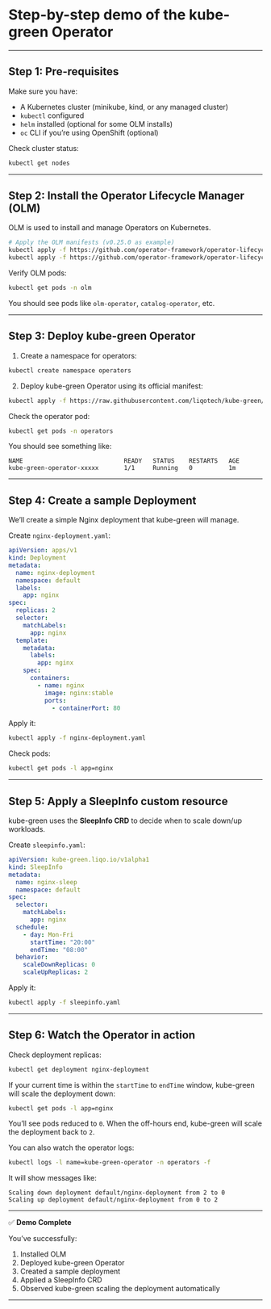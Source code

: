 # Step-by-step demo of the kube-green Operator

---

## **Step 1: Pre-requisites**

Make sure you have:

* A Kubernetes cluster (minikube, kind, or any managed cluster)
* `kubectl` configured
* `helm` installed (optional for some OLM installs)
* `oc` CLI if you’re using OpenShift (optional)

Check cluster status:

```bash
kubectl get nodes
```

---

## **Step 2: Install the Operator Lifecycle Manager (OLM)**

OLM is used to install and manage Operators on Kubernetes.

```bash
# Apply the OLM manifests (v0.25.0 as example)
kubectl apply -f https://github.com/operator-framework/operator-lifecycle-manager/releases/download/v0.25.0/crds.yaml
kubectl apply -f https://github.com/operator-framework/operator-lifecycle-manager/releases/download/v0.25.0/olm.yaml
```

Verify OLM pods:

```bash
kubectl get pods -n olm
```

You should see pods like `olm-operator`, `catalog-operator`, etc.

---

## **Step 3: Deploy kube-green Operator**

1. Create a namespace for operators:

```bash
kubectl create namespace operators
```

2. Deploy kube-green Operator using its official manifest:

```bash
kubectl apply -f https://raw.githubusercontent.com/liqotech/kube-green/main/deploy/operator.yaml -n operators
```

Check the operator pod:

```bash
kubectl get pods -n operators
```

You should see something like:

```
NAME                            READY   STATUS    RESTARTS   AGE
kube-green-operator-xxxxx       1/1     Running   0          1m
```

---

## **Step 4: Create a sample Deployment**

We’ll create a simple Nginx deployment that kube-green will manage.

Create `nginx-deployment.yaml`:

```yaml
apiVersion: apps/v1
kind: Deployment
metadata:
  name: nginx-deployment
  namespace: default
  labels:
    app: nginx
spec:
  replicas: 2
  selector:
    matchLabels:
      app: nginx
  template:
    metadata:
      labels:
        app: nginx
    spec:
      containers:
        - name: nginx
          image: nginx:stable
          ports:
            - containerPort: 80
```

Apply it:

```bash
kubectl apply -f nginx-deployment.yaml
```

Check pods:

```bash
kubectl get pods -l app=nginx
```

---

## **Step 5: Apply a SleepInfo custom resource**

kube-green uses the **SleepInfo CRD** to decide when to scale down/up workloads.

Create `sleepinfo.yaml`:

```yaml
apiVersion: kube-green.liqo.io/v1alpha1
kind: SleepInfo
metadata:
  name: nginx-sleep
  namespace: default
spec:
  selector:
    matchLabels:
      app: nginx
  schedule:
    - day: Mon-Fri
      startTime: "20:00"
      endTime: "08:00"
  behavior:
    scaleDownReplicas: 0
    scaleUpReplicas: 2
```

Apply it:

```bash
kubectl apply -f sleepinfo.yaml
```

---

## **Step 6: Watch the Operator in action**

Check deployment replicas:

```bash
kubectl get deployment nginx-deployment
```

If your current time is within the `startTime` to `endTime` window, kube-green will scale the deployment down:

```bash
kubectl get pods -l app=nginx
```

You’ll see pods reduced to `0`. When the off-hours end, kube-green will scale the deployment back to `2`.

You can also watch the operator logs:

```bash
kubectl logs -l name=kube-green-operator -n operators -f
```

It will show messages like:

```
Scaling down deployment default/nginx-deployment from 2 to 0
Scaling up deployment default/nginx-deployment from 0 to 2
```

---

✅ **Demo Complete**

You’ve successfully:

1. Installed OLM
2. Deployed kube-green Operator
3. Created a sample deployment
4. Applied a SleepInfo CRD
5. Observed kube-green scaling the deployment automatically

---

